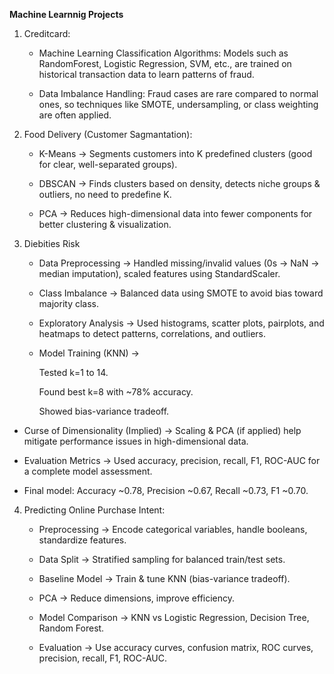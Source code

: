 
**Machine Learnnig Projects**

1. Creditcard:
   - Machine Learning Classification Algorithms: Models such as RandomForest, Logistic Regression, SVM, etc., are trained on historical transaction data to learn patterns of fraud.

   - Data Imbalance Handling: Fraud cases are rare compared to normal ones, so techniques like SMOTE, undersampling, or class weighting are often applied.
     
     
2. Food Delivery (Customer Sagmantation):
   
   -  K-Means → Segments customers into K predefined clusters (good for clear, well-separated groups).

   - DBSCAN → Finds clusters based on density, detects niche groups & outliers, no need to predefine K.

   - PCA → Reduces high-dimensional data into fewer components for better clustering & visualization.
     

3. Diebities Risk
   - Data Preprocessing → Handled missing/invalid values (0s → NaN → median imputation), scaled features using StandardScaler.

   - Class Imbalance → Balanced data using SMOTE to avoid bias toward majority class.

   - Exploratory Analysis → Used histograms, scatter plots, pairplots, and heatmaps to detect patterns, correlations, and outliers.

   - Model Training (KNN) →

        Tested k=1 to 14.

        Found best k=8 with ~78% accuracy.

        Showed bias-variance tradeoff.

  - Curse of Dimensionality (Implied) → Scaling & PCA (if applied) help mitigate performance issues in high-dimensional data.

  - Evaluation Metrics → Used accuracy, precision, recall, F1, ROC-AUC for a complete model assessment.

  - Final model: Accuracy ~0.78, Precision ~0.67, Recall ~0.73, F1 ~0.70.
    
    
4. Predicting Online Purchase Intent:
   - Preprocessing → Encode categorical variables, handle booleans, standardize features.

   - Data Split → Stratified sampling for balanced train/test sets.

   - Baseline Model → Train & tune KNN (bias-variance tradeoff).

   - PCA → Reduce dimensions, improve efficiency.

   - Model Comparison → KNN vs Logistic Regression, Decision Tree, Random Forest.

   - Evaluation → Use accuracy curves, confusion matrix, ROC curves, precision, recall, F1, ROC-AUC.
